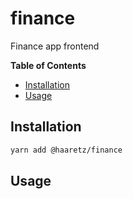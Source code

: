 # finance

Finance app frontend

<!-- START doctoc generated TOC please keep comment here to allow auto update -->
<!-- DON'T EDIT THIS SECTION, INSTEAD RE-RUN doctoc TO UPDATE -->

**Table of Contents**

- [Installation](#installation)
- [Usage](#usage)

<!-- END doctoc generated TOC please keep comment here to allow auto update -->

## Installation

```bash
yarn add @haaretz/finance
```

## Usage
